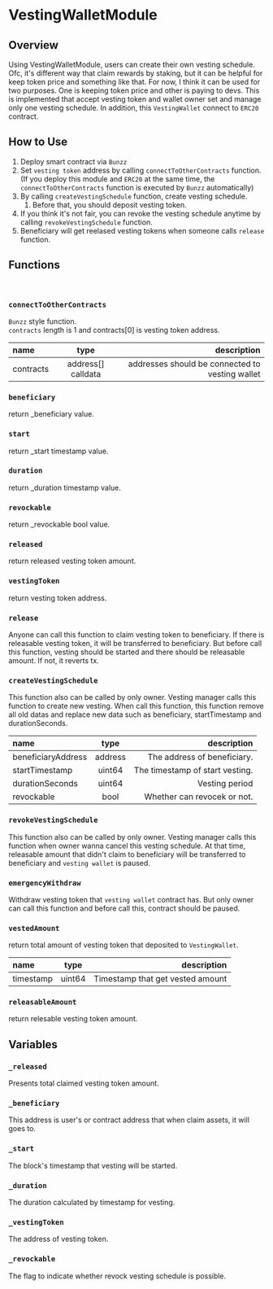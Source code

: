 # VestingWalletModule


## Overview

Using VestingWalletModule, users can create their own vesting schedule.
Ofc, it's different way that claim rewards by staking, but it can be helpful for keep token price and something like that.
For now, I think it can be used for two purposes.
One is keeping token price and other is paying to devs.
This is implemented that accept vesting token and wallet owner set and manage only one vesting schedule.
In addition, this `VestingWallet` connect to `ERC20` contract.


## How to Use

1. Deploy smart contract via `Bunzz`
2. Set `vesting token` address by calling `connectToOtherContracts` function.   (If you deploy this module and `ERC20` at the same time, the `connectToOtherContracts` function is executed by `Bunzz` automatically)
3. By calling `createVestingSchedule` function, create vesting schedule. 
   1) Before that, you should deposit vesting token.
4. If you think it's not fair, you can revoke the vesting schedule anytime by calling `revokeVestingSchedule` function.
5. Beneficiary will get reelased vesting tokens when someone calls `release` function.


## Functions

<br>

### `connectToOtherContracts`

`Bunzz` style function.  
`contracts` length is 1 and contracts[0] is vesting token address.

| name        | type             | description                       |
| :---        |    :----:        |          ---:                     |
| contracts   |address[] calldata| addresses should be connected to vesting wallet   |
        
### `beneficiary`
return _beneficiary value.

### `start`
return _start timestamp value.

### `duration`
return _duration timestamp value.

### `revockable`
return _revockable bool value.

### `released`
return released vesting token amount.

### `vestingToken`
return vesting token address.

### `release`
Anyone can call this function to claim vesting token to beneficiary.
If there is releasable vesting token, it will be transferred to beneficiary.
But before call this function, vesting should be started and there should be releasable amount.
If not, it reverts tx.

### `createVestingSchedule`

This function also can be called by only owner.
Vesting manager calls this function to create new vesting.
When call this function, this function remove all old datas and replace new data such as beneficiary, startTimestamp and durationSeconds.

| name             | type             | description                     |
| :---             |    :----:        |          ---:                   |
|beneficiaryAddress| address          | The address of beneficiary.     |
| startTimestamp   | uint64           | The timestamp of start vesting. |
| durationSeconds  | uint64           | Vesting period                  |
| revockable       | bool             | Whether can revocek or not.     |

### `revokeVestingSchedule`
This function also can be called by only owner.
Vesting manager calls this function when owner wanna cancel this vesting schedule.
At that time, releasable amount that didn't claim to beneficiary will be transferred to beneficiary and `vesting wallet` is paused.

### `emergencyWithdraw`
Withdraw vesting token that `vesting wallet` contract has.
But only owner can call this function and before call this, contract should be paused.

### `vestedAmount`

return total amount of vesting token that deposited to `VestingWallet`.

| name             | type             | description                      |
| :---             |    :----:        |          ---:                    |
| timestamp        | uint64           | Timestamp that get vested amount |

### `releasableAmount`
return relesable vesting token amount.

## Variables

### `_released`
Presents total claimed vesting token amount.

### `_beneficiary`
This address is user's or contract address that when claim assets, it will goes to.

### `_start`
The block's timestamp that vesting will be started.

### `_duration`
The duration calculated by timestamp for vesting.

### `_vestingToken`
The address of vesting token.

### `_revockable`
The flag to indicate whether revock vesting schedule is possible.